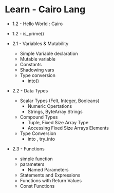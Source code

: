 # Learn - Cairo Lang

- 1.2 - Hello World : Cairo
- 1.2 - is_prime() 
- 2.1 - Variables & Mutability
    - Simple Variable declaration
    - Mutable variable
    - Constants
    - Shadowing vars
    - Type conversion
        - into()
- 2.2 - Data Types
    - Scalar Types (Felt, Integer, Booleans)
        - Numeric Opertations
        - Strings, ByteArray Strings
    - Compound Types
        - Tuple, Fixed Size Array Type
        - Accessing Fixed Size Arrays Elements
    - Type Conversion
        - into , try_into

- 2.3 - Functions
    - simple function
    - parameters
        - Named Parameters
    - Statements and Expressions
    - Functions with Return Values
    - Const Functions